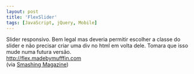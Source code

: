 ```yaml
---
layout: post
title: 'FlexSlider'
tags: [JavaScript, jQuery, Mobile]
---
```


Slider responsivo. Bem legal mas deveria permitir escolher a classe do slider e não precisar criar uma div no html em volta dele. Tomara que isso mude numa futura versão.<br>
<http://flex.madebymufffin.com><br>
(via [Smashing Magazine](http://www.smashingmagazine.com/2011/08/24/freebie-responsive-jquery-slider-plugin-flexslider))

